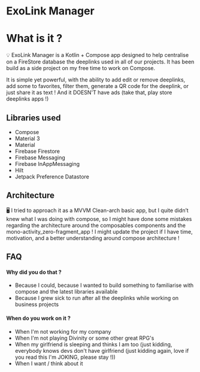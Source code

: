 # ExoLink Manager

# What is it ?

<aside>
💡 ExoLink Manager is a Kotlin + Compose app designed to help centralise on a FireStore database the deeplinks used in all of our projects. It has been build as a side project on my free time to work on Compose.

It is simple yet powerful, with the ability to add edit or remove deeplinks, add some to favorites, filter them, generate a QR code for the deeplink, or just share it as text ! And it DOESN'T have ads (take that, play store deeplinks apps !)

</aside>


## Libraries used

- Compose
- Material 3
- Material
- Firebase Firestore
- Firebase Messaging
- Firebase InAppMessaging
- Hilt
- Jetpack Preference Datastore

## Architecture

<aside>
🖥️ I tried to approach it as a MVVM Clean-arch basic app, but I quite didn’t knew what I was doing with compose, so I might have done some mistakes regarding the architecture around the composables components and the mono-activity_zero-fragment_app !
I might update the project if I have time, motivation, and a better understanding around compose architecture !

</aside>

## FAQ

#### Why did you do that ?
- Because I could, because I wanted to build something to familiarise with compose and the latest libraries available
- Because I grew sick to run after all the deeplinks while working on business projects

#### When do you work on it ?
- When I'm not working for my company
- When I'm not playing Divinity or some other great RPG's
- When my girlfriend is sleeping and thinks I am too (just kidding, everybody knows devs don't have girlfriend (just kidding again, love if you read this I'm JOKING, please stay !))
- When I want / think about it
